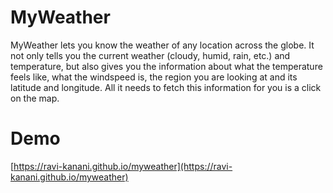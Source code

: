 # MyWeather
MyWeather lets you know the weather of any location across the globe. It not only tells you the current weather (cloudy, humid, rain, etc.) and temperature, but also gives you the information about what the temperature feels like, what the windspeed is, the region you are looking at and its latitude and longitude. All it needs to fetch this information for you is a click on the map.

# Demo
[https://ravi-kanani.github.io/myweather](https://ravi-kanani.github.io/myweather)
